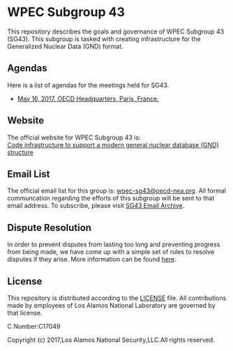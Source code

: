 # WPEC Subgroup 43
This repository describes the goals and governance of WPEC Subgroup 43 (SG43). This subgroup is tasked with creating infrastructure for the Generalized Nuclear Data (GND) format.

## Agendas
Here is a list of agendas for the meetings held for SG43.

- [May 16, 2017. OECD Headquarters, Paris, France.](https://github.com/GeneralizedNuclearData/SG43/blob/master/Agendas/May2017.md)
## Website
The official website for WPEC Subgroup 43 is:<br/>
[Code infrastructure to support a modern general nuclear database (GND) structure](https://www.oecd-nea.org/science/wpec/sg43/)

## Email List
The official email list for this group is: [wpec-sg43@oecd-nea.org](mailto:wpec-sg43@oecd-nea.org). All formal communcation regarding the efforts of this subgroup will be sent to that email address. To subscribe, please visit [SG43 Email Archive](https://www.oecd-nea.org/lists/sg43.html).

## Dispute Resolution
In order to prevent disputes from lasting too long and preventing progress from being made, we have come up with a simple set of rules to resolve disputes if they arise. More information can be found [here](DisputeResolution.md).

## License
This repository is distributed according to the [LICENSE](LICENSE) file. All contributions made by employees of Los Alamos National Laboratory are governed by that license.

C Number:C17049</br>

Copyright (c) 2017,Los Alamos National Security,LLC.All rights reserved.   
